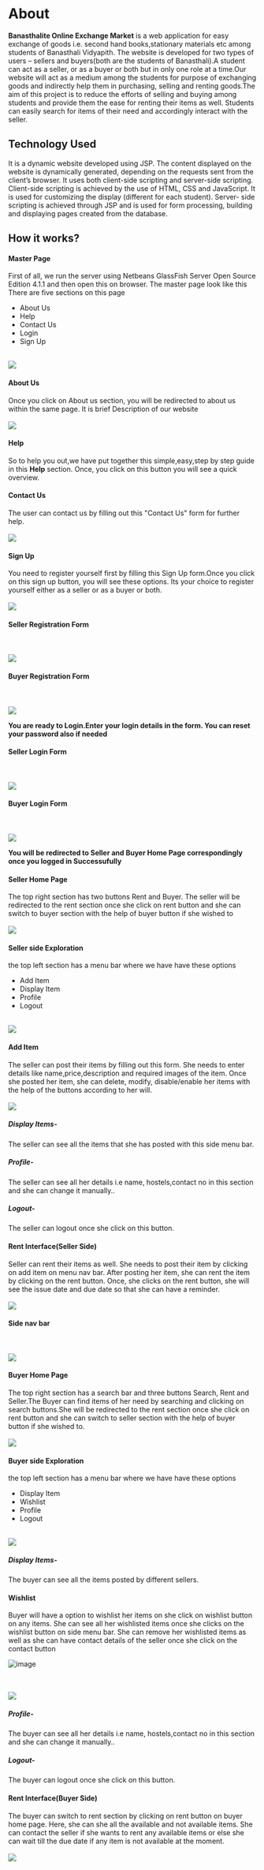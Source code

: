 # About
**Banasthalite Online Exchange Market** is a web application for easy exchange of
goods i.e. second hand books,stationary materials etc among students of
Banasthali Vidyapith. The website is developed for two types of users – sellers and
buyers(both are the students of Banasthali).A student can act as a seller, or as a
buyer or both but in only one role at a time.Our website will act as a medium
among the students for purpose of exchanging goods and indirectly help them in
purchasing, selling and renting goods.The aim of this project
is to reduce the efforts of selling and buying among students and provide them the
ease for renting their items as well. Students can easily search for items of their
need and accordingly interact with the seller.

## Technology Used
It is a dynamic website developed using
JSP. The content displayed on the website is dynamically generated, depending on
the requests sent from the client’s browser. It uses both client-side scripting and
server-side scripting. Client-side scripting is achieved by the use of HTML, CSS
and JavaScript. It is used for customizing the display (different for each student).
Server- side scripting is achieved through JSP and is used for form processing,
building and displaying pages created from the database.

## How it works?
<h4> Master Page</h4>
First of all, we run the server using Netbeans GlassFish Server Open Source Edition  4.1.1 and then open this on browser. The master page look like this
There are five sections on this page

* About Us
* Help
* Contact Us
* Login
* Sign Up
<br></br>
<img src="images/1.png">

<h4>About Us</h4>
Once you click on About us section, you will be redirected to about us within the same page. It is brief Description of our website
<br></br>
<img src="images/2.png">

<h4>Help</h4>

So to help you out,we have put together this simple,easy,step by step guide in this **Help** section. Once, you click on this button you will see a quick overview.

<h4>Contact Us</h4>

The user can contact us by filling out this "Contact Us" form for further help.
<br></br>
<img src="images/3.png">

<h4>Sign Up</h4>
You need to register yourself first by filling this Sign Up form.Once you click on this sign up button, you will see these options. Its your choice to register yourself either as a seller or as a buyer or both.
<br></br>
<img src="images/4.png">

<h4>Seller Registration Form</h4>
<br></br>
<img src="images/5.png">

<h4>Buyer Registration Form</h4>
<br></br>
<img src="images/6.0.png">

**You are ready to Login.Enter your login details in the form. You can reset your password also if needed**
<h4>Seller Login Form</h4>
<br></br>
<img src="images/7.0.png">

<h4>Buyer Login Form</h4>
<br></br>
<img src="images/8.png">

**You will be redirected to Seller and Buyer Home Page correspondingly once you logged in Successufully**

  <h4>Seller Home Page </h4>
  The top right section has two buttons Rent and Buyer. The seller will be redirected to the rent section once she click on rent button and she can switch to buyer section   with the help of buyer button if she wished to 
  <br></br>
<img src="images/9.png">

<h4>Seller side Exploration </h4>
the top left section has a menu bar where we have have these options

* Add Item
* Display Item
* Profile
* Logout
<br></br>
<img src="images/10.png">

<h4>Add Item</h4>
The seller can post their items by filling out this form. She needs to enter details like name,price,description and required images of the item. Once she posted her item, she can delete, modify, disable/enable her items with the help of the buttons according to her will.
<br></br>
<img src="images/11.png">

<h5>Display Items-</h5> The seller can see all the items that she has posted with this side menu bar.
<h5>Profile-</h5> The seller can see all her details i.e name, hostels,contact no in this section and she can change it manually..
<h5>Logout-</h5> The seller can logout once she click on this button.

<h4>Rent Interface(Seller Side) </h4>
Seller can rent their items as well. She needs to post their item by clicking on add item on menu nav bar.  After posting her item, she can rent the item by clicking on the rent button. Once, she clicks on the rent button, she will see the issue date and due date so that she can have a reminder.
<br></br>
<img src="images/12.png">
<h4>Side nav bar </h4>
<br></br>
<img src="images/13.png">

 <h4> Buyer Home Page</h4>
 The top right section has a search bar and three buttons Search, Rent and Seller.The Buyer can find items of her need by searching and clicking on search buttons.She will be redirected to the rent section once she click on rent button and she can switch to seller section with the help of buyer button if she wished to.
 <br></br>
<img src="images/14.png">

<h4>Buyer side Exploration </h4>
the top left section has a menu bar where we have have these options

* Display Item
* Wishlist
* Profile
* Logout
<br></br>
<img src="images/15.png">
<h5>Display Items-</h5> The buyer can see all the items posted by different sellers.
<h4>Wishlist</h4>
Buyer will have a option to wishlist her items on she click on wishlist button on any items. She can see all her wishlisted items once she clicks on the wishlist button on side menu bar. She can remove her wishlisted items as well as she can have contact details of the seller once she click on the contact button

![image](https://user-images.githubusercontent.com/63269607/120423563-49705800-c388-11eb-85c5-d769f674429f.png)

<br></br>
<img src="images/17.png">

<h5>Profile-</h5> The buyer can see all her details i.e name, hostels,contact no in this section and she can change it manually..
<h5>Logout-</h5> The buyer can logout once she click on this button.

<h4>Rent Interface(Buyer Side) </h4>
The buyer can switch to rent section by clicking on rent button on buyer home page. Here, she can she all the available and not available items. She can contact the seller if she wants to rent any available items or else she can wait till the due date if any item is not available at the moment.
 <br></br>
<img src="images/16.png">

  

   
